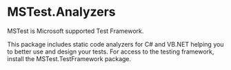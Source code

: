 # MSTest.Analyzers

MSTest is Microsoft supported Test Framework.

This package includes static code analyzers for C# and VB.NET helping you to better use and design your tests.
For access to the testing framework, install the MSTest.TestFramework package.
